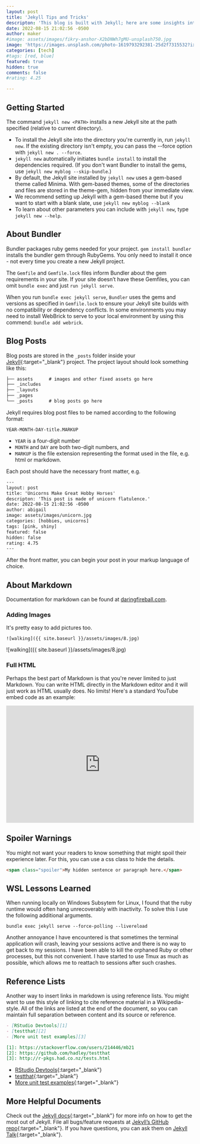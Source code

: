 ```yaml
---
layout: post
title: 'Jekyll Tips and Tricks'
descripton: 'This blog is built with Jekyll; here are some insights into how the content is built.'
date: 2022-08-15 21:02:56 -0500
author: maker
#image: assets/images/fikry-anshor-X2bDNWh7gMU-unsplash750.jpg
image: 'https://images.unsplash.com/photo-1619793292381-25d2f7315532?ixlib=rb-1.2.1&ixid=MnwxMjA3fDB8MHxwaG90by1wYWdlfHx8fGVufDB8fHx8&auto=format&fit=crop&w=750&q=80'
categories: [tech]
#tags: [red, blue]
featured: true
hidden: true
comments: false
#rating: 4.25

---
```


## Getting Started

The command `jekyll new <PATH>` installs a new Jekyll site at the path specified (relative to current directory).

- To install the Jekyll site into the directory you're currently in, run `jekyll new`. If the existing directory isn't empty, you can pass the --force option with `jekyll new . --force`.
- `jekyll new` automatically initiates `bundle install` to install the dependencies required. (If you don't want Bundler to install the gems, use `jekyll new myblog --skip-bundle`.)
- By default, the Jekyll site installed by `jekyll new` uses a gem-based theme called Minima. With gem-based themes, some of the directories and files are stored in the theme-gem, hidden from your immediate view.
- We recommend setting up Jekyll with a gem-based theme but if you want to start with a blank slate, use `jekyll new myblog --blank`
- To learn about other parameters you can include with `jekyll new`, type `jekyll new --help`.

## About Bundler

Bundler packages ruby gems needed for your project. `gem install bundler` installs the bundler gem through RubyGems. You only need to install it once - not every time you create a new Jekyll project.

The `Gemfile` and `Gemfile.lock` files inform Bundler about the gem requirements in your site. If your site doesn’t have these Gemfiles, you can omit `bundle exec` and just `run jekyll serve`.

When you run `bundle exec jekyll serve`, `Bundler` uses the gems and versions as specified in `Gemfile.lock` to ensure your Jekyll site builds with no compatibility or dependency conflicts. In some environments you may need to install WebBrick to serve to your local environment by using this commend: `bundle add webrick`.

## Blog Posts

Blog posts are stored in the `_posts` folder inside your [Jekyll](https://jekyllrb.com){:target="\_blank"} project. The project layout should look something like this:

```txt
├── assets      # images and other fixed assets go here
├── _includes
├── _layouts
├── _pages
└── _posts      # blog posts go here
```

Jekyll requires blog post files to be named according to the following format:

`YEAR-MONTH-DAY-title.MARKUP`

* `YEAR` is a four-digit number
* `MONTH` and `DAY` are both two-digit numbers, and
* `MARKUP` is the file extension representing the format used in the file, e.g. html or markdown.

Each post should have the necessary front matter, e.g.

```html
---
layout: post
title: 'Unicorns Make Great Hobby Horses'
descripton: 'This post is made of unicorn flatulence.'
date: 2022-08-15 21:02:56 -0500
author: abigail
image: assets/images/unicorn.jpg
categories: [hobbies, unicorns]
tags: [pink, shiny]
featured: false
hidden: false
rating: 4.75
---
```

After the front matter, you can begin your post in your markup language of choice.

## About Markdown

Documentation for markdown can be found at [daringfireball.com](https://daringfireball.net/projects/markdown/).

### Adding Images

It's pretty easy to add pictures too.

```
![walking]({{ site.baseurl }}/assets/images/8.jpg)
```

![walking]({{ site.baseurl }}/assets/images/8.jpg)

### Full HTML

Perhaps the best part of Markdown is that you're never limited to just Markdown. You can write HTML directly in the Markdown editor and it will just work as HTML usually does. No limits! Here's a standard YouTube embed code as an example:

<p><iframe style="width:100%;" height="315" src="https://www.youtube.com/embed/Cniqsc9QfDo?rel=0&amp;showinfo=0" frameborder="0" allowfullscreen></iframe></p>

## Spoiler Warnings

You might not want your readers to know something that might spoil their experience later. <span class="spoiler">For this, you can use a css class to hide the details.</span>

```html
<span class="spoiler">My hidden sentence or paragraph here.</span>
```

## WSL Lessons Learned

When running locally on Windows Subsytem for Linux, I found that the ruby runtime would often hang unrecoverably with inactivity. To solve this I use the following additional arguments.

```
bundle exec jekyll serve --force-polling --livereload
```

Another annoyance I have encountered is that sometimes the terminal application will crash, leaving your sessions active and there is no way to get back to my sessions. I have been able to kill the orphaned Ruby or other processes, but this not convenient. I have started to use Tmux as much as possible, which allows me to reattach to sessions after such crashes.

## Reference Lists

Another way to insert links in markdown is using reference lists. You might want to use this style of linking to cite reference material in a Wikipedia-style. All of the links are listed at the end of the document, so you can maintain full separation between content and its source or reference.

```markdown
- [RStudio Devtools][1]
- [testthat][2]
- [More unit test examples][3]

[1]: https://stackoverflow.com/users/214446/mb21
[2]: https://github.com/hadley/testthat
[3]: http://r-pkgs.had.co.nz/tests.html
```

- [RStudio Devtools][1]{:target="\_blank"}
- [testthat][2]{:target="\_blank"}
- [More unit test examples][3]{:target="\_blank"}

[1]: https://stackoverflow.com/users/214446/mb21
[2]: https://github.com/hadley/testthat
[3]: http://r-pkgs.had.co.nz/tests.html

## More Helpful Documents

Check out the [Jekyll docs][jekyll-docs]{:target="\_blank"} for more info on how to get the most out of Jekyll. File all bugs/feature requests at [Jekyll’s GitHub repo][jekyll-gh]{:target="\_blank"}. If you have questions, you can ask them on [Jekyll Talk][jekyll-talk]{:target="\_blank"}.

[jekyll-docs]: https://jekyllrb.com/docs/home
[jekyll-gh]:   https://github.com/jekyll/jekyll
[jekyll-talk]: https://talk.jekyllrb.com/
